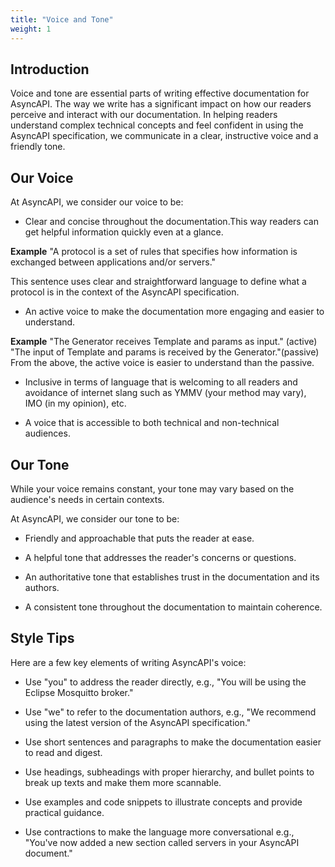 ```yaml
---
title: "Voice and Tone"
weight: 1
---
```


## Introduction
Voice and tone are essential parts of writing effective documentation for AsyncAPI. The way we write has a significant impact on how our readers perceive and interact with our documentation. In helping readers understand complex technical concepts and feel confident in using the AsyncAPI specification, we communicate in a clear, instructive voice and a friendly tone.


## Our Voice
At AsyncAPI, we consider our voice to be:

- Clear and concise throughout the documentation.This way readers can get helpful information quickly even at a glance.

**Example**
"A protocol is a set of rules that specifies how information is exchanged between applications and/or servers."

This sentence uses clear and straightforward language to define what a protocol is in the context of the AsyncAPI specification.

- An active voice to make the documentation more engaging and easier to understand.

**Example**
"The Generator receives Template and params as input." (active)
"The input of Template and params is received by the Generator."(passive)
From the above, the active voice is easier to understand than the passive.

- Inclusive in terms of language that is welcoming to all readers and avoidance of internet slang such as YMMV (your method may vary), IMO (in my opinion), etc.

- A voice that is accessible to both technical and non-technical audiences.


## Our Tone
<Remember>

While your voice remains constant, your tone may vary based on the audience's needs in certain contexts.

</Remember>
At AsyncAPI, we consider our tone to be:

- Friendly and approachable that puts the reader at ease.

- A helpful tone that addresses the reader's concerns or questions.

- An authoritative tone that establishes trust in the documentation and its authors.

- A consistent tone throughout the documentation to maintain coherence.


## Style Tips
Here are a few key elements of writing AsyncAPI's voice:

- Use "you" to address the reader directly, e.g., "You will be using the Eclipse Mosquitto broker."

- Use "we" to refer to the documentation authors, e.g., "We recommend using the latest version of the AsyncAPI specification."

- Use short sentences and paragraphs to make the documentation easier to read and digest.

- Use headings, subheadings with proper hierarchy, and bullet points to break up texts and make them more scannable.

- Use examples and code snippets to illustrate concepts and provide practical guidance.

- Use contractions to make the language more conversational e.g., "You've now added a new section called servers in your AsyncAPI document."
